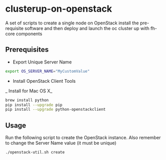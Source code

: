 # clusterup-on-openstack

A set of scripts to create a single node on OpenStack install the pre-requisite software
and then deploy and launch the oc cluster up with fh-core components
  		  
## Prerequisites

* Export Unique Server Name

 ```bash
 export OS_SERVER_NAME="MyCustomValue"
 ```
 
* Install OpenStack Client Tools
 
 _ Install for Mac OS X_
 
 ```bash
 brew install python
 pip install --upgrade pip
 pip install --upgrade python-openstackclient
 ```
 
## Usage
 
 Run the following script to create the OpenStack instance. Also remember to change the Server Name value (it must be unique)
  		  
 ```
 ./openstack-util.sh create
 ```
